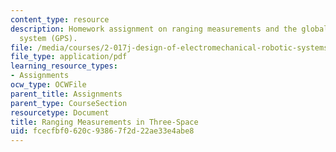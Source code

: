 ```yaml
---
content_type: resource
description: Homework assignment on ranging measurements and the global positioning
  system (GPS).
file: /media/courses/2-017j-design-of-electromechanical-robotic-systems-fall-2009/fcecfbf0620c93867f2d22ae33e4abe8_MIT2_017JF09_p12.pdf
file_type: application/pdf
learning_resource_types:
- Assignments
ocw_type: OCWFile
parent_title: Assignments
parent_type: CourseSection
resourcetype: Document
title: Ranging Measurements in Three-Space
uid: fcecfbf0-620c-9386-7f2d-22ae33e4abe8
---
```

